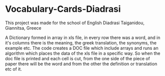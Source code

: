 # Vocabulary-Cards-Diadrasi

This project was made for the school of English Diadrasi Taiganidou, Giannitsa, Greece

A Dictionary formed in array in xls file, in every row there was a word, and in it's columns there is the meaning, the greek translation, the synonyms, the example etc. 
The code creates a DOC file which include arrays and runs an algorithm which places the data of the xls file in a specific way. So when the doc file is printed and each cell is cut, from the one side of the piece of paper there will be the word and from the other the definition or translation etc of it.
